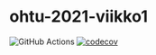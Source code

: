 # ohtu-2021-viikko1
 
![GitHub Actions](https://github.com/ToxPuro/ohtu-2021-viikko1/workflows/CI/badge.svg)
[![codecov](https://codecov.io/gh/ToxPuro/ohtu-2021-viikko1/branch/main/graph/badge.svg?token=F2720AKOEV)](https://codecov.io/gh/ToxPuro/ohtu-2021-viikko1)

